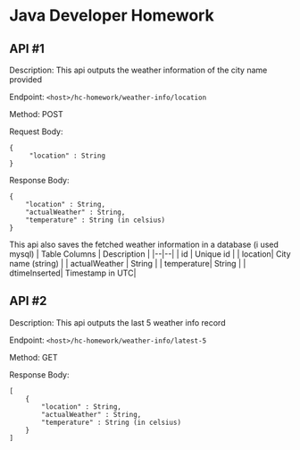 # Java Developer Homework

## API #1
Description: This api outputs the weather information of the city name provided

Endpoint: `<host>/hc-homework/weather-info/location`

Method: POST

Request Body:

    {
	     "location" : String
    }

Response Body:

    {
	    "location" : String,
	    "actualWeather" : String,
	    "temperature" : String (in celsius)
    }

This api also saves the fetched weather information in a database (i used mysql)
| Table Columns | Description |
|--|--|
| id | Unique id |
| location| City name (string) |
| actualWeather | String |
| temperature| String |
| dtimeInserted| Timestamp in UTC|

## API #2
Description: This api outputs the last 5 weather info record

Endpoint:  `<host>/hc-homework/weather-info/latest-5`

Method: GET

Response Body:

	[
		{
			"location" : String,
			"actualWeather" : String,
			"temperature" : String (in celsius)
		}
    ]

